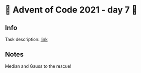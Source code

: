 # 🎄 Advent of Code 2021 - day 7 🎄

## Info

Task description: [link](https://adventofcode.com/2021/day/7)

## Notes

Median and Gauss to the rescue!